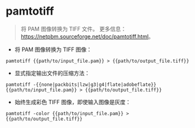 # pamtotiff

> 将 PAM 图像转换为 TIFF 文件。
> 更多信息：<https://netpbm.sourceforge.net/doc/pamtotiff.html>。

- 将 PAM 图像转换为 TIFF 图像：

`pamtotiff {{path/to/input_file.pam}} > {{path/to/output_file.tiff}}`

- 显式指定输出文件的压缩方法：

`pamtotiff -{{none|packbits|lzw|g3|g4|flate|adobeflate}} {{path/to/input_file.pam}} > {{path/to/output_file.tiff}}`

- 始终生成彩色 TIFF 图像，即使输入图像是灰度：

`pamtotiff -color {{path/to/input_file.pam}} > {{path/to/output_file.tiff}}`